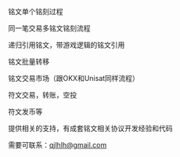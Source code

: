 铭文单个铭刻过程

同一笔交易多铭文铭刻流程

递归引用铭文，带游戏逻辑的铭文引用

铭文批量转移

铭文交易市场（跟OKX和Unisat同样流程）

符文交易，转账，空投

符文发币等

提供相关的支持，有成套铭文相关协议开发经验和代码

需要可联系：qjlhlh@gmail.com
